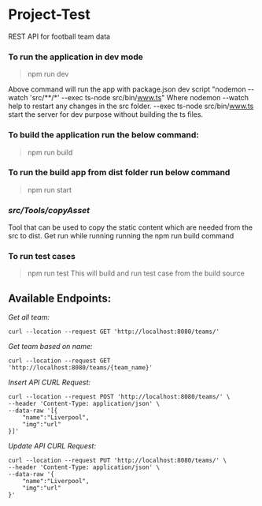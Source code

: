 # Project-Test
REST API for football team data

### To run the application in dev mode 
> npm run dev

Above command will run the app with package.json dev script "nodemon --watch 'src/**/*' --exec ts-node src/bin/www.ts"
Where nodemon --watch help to restart any changes in the src folder.
 --exec ts-node src/bin/www.ts start the server for dev purpose without building the ts files.

### To build the application run the below command:
> npm run build

### To run the build app from dist folder run below command
> npm run start


### *src/Tools/copyAsset*
Tool that can be used to copy the static content which are needed from the src to dist.
Get run while running running the npm run build command

### To run test cases
> npm run test
This will build and run test case from the build source

## Available Endpoints:

*Get all team:*
```
curl --location --request GET 'http://localhost:8080/teams/'
```

*Get team based on name:*
```
curl --location --request GET 'http://localhost:8080/teams/{team_name}'
```


*Insert API CURL Request:*
``` 
curl --location --request POST 'http://localhost:8080/teams/' \
--header 'Content-Type: application/json' \
--data-raw '[{
	"name":"Liverpool",
	"img":"url"
}]'
```

*Update API CURL Request:*
```
curl --location --request PUT 'http://localhost:8080/teams/' \
--header 'Content-Type: application/json' \
--data-raw '{
	"name":"Liverpool",
	"img":"url"
}'
```
